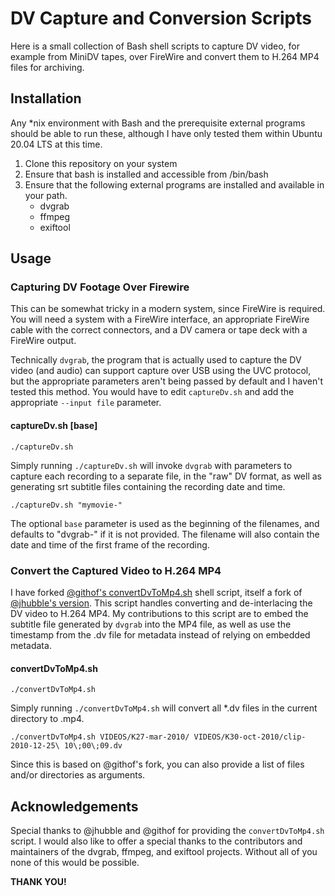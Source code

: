 # DV Capture and Conversion Scripts

Here is a small collection of Bash shell scripts to capture DV video, for
example from MiniDV tapes, over FireWire and convert them to H.264 MP4 files for archiving.

## Installation

Any *nix environment with Bash and the prerequisite external programs should be
able to run these, although I have only tested them within Ubuntu 20.04 LTS at
this time.

1. Clone this repository on your system
2. Ensure that bash is installed and accessible from /bin/bash
3. Ensure that the following external programs are installed and available in
   your path.
    * dvgrab
    * ffmpeg
    * exiftool

## Usage

### Capturing DV Footage Over Firewire

This can be somewhat tricky in a modern system, since FireWire is required.
You will need a system with a FireWire interface, an appropriate FireWire
cable with the correct connectors, and a DV camera or tape deck with a FireWire
output.

Technically `dvgrab`, the program that is actually used to capture the DV video
(and audio) can support capture over USB using the UVC protocol, but the
appropriate parameters aren't being passed by default and I haven't tested
this method.  You would have to edit `captureDv.sh` and add the appropriate
`--input file` parameter.

#### captureDv.sh [base]

`./captureDv.sh`

Simply running `./captureDv.sh` will invoke `dvgrab` with parameters to capture
each recording to a separate file, in the "raw" DV format, as well as
generating srt subtitle files containing the recording date and time.

`./captureDv.sh "mymovie-"`

The optional `base` parameter is used as the beginning of the filenames, and
defaults to "dvgrab-" if it is not provided.  The filename will also contain
the date and time of the first frame of the recording.

### Convert the Captured Video to H.264 MP4

I have forked [@githof's convertDvToMp4.sh](https://gist.github.com/githof/482dee01b6a9933781d391097483c467)
shell script, itself a fork of [@jhubble's version](https://gist.github.com/jhubble/546852d27cf8a22558f9d4178896ee64).
This script handles converting and de-interlacing the DV video to H.264 MP4.
My contributions to this script are to embed the subtitle file generated by
`dvgrab` into the MP4 file, as well as use the timestamp from the .dv file for
metadata instead of relying on embedded metadata.

#### convertDvToMp4.sh

`./convertDvToMp4.sh`

Simply running `./convertDvToMp4.sh` will convert all *.dv files in the
current directory to .mp4.

`./convertDvToMp4.sh VIDEOS/K27-mar-2010/ VIDEOS/K30-oct-2010/clip-2010-12-25\ 10\;00\;09.dv`

Since this is based on @githof's fork, you can also provide a list of files
and/or directories as arguments.

## Acknowledgements

Special thanks to @jhubble and @githof for providing the `convertDvToMp4.sh`
script.  I would also like to offer a special thanks to the contributors and
maintainers of the dvgrab, ffmpeg, and exiftool projects.  Without all of you
none of this would be possible.

**THANK YOU!**

